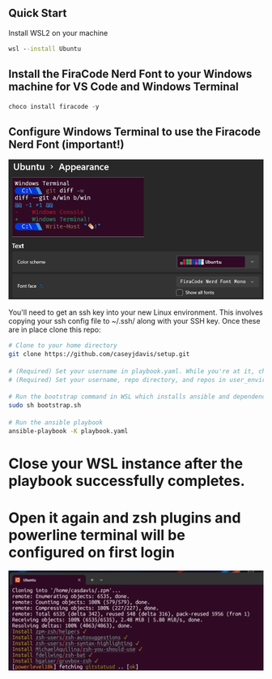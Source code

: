 ## Quick Start
Install WSL2 on your machine

```cmd
wsl --install Ubuntu
```

## Install the FiraCode Nerd Font to your Windows machine for VS Code and Windows Terminal

```powershell
choco install firacode -y
```

## Configure Windows Terminal to use the Firacode Nerd Font (important!)

![screenshot](images/firacode.png)

You'll need to get an ssh key into your new Linux environment. This involves copying your ssh config file to ~/.ssh/ along with your SSH key. Once these are in place clone this repo:

```bash
# Clone to your home directory
git clone https://github.com/caseyjdavis/setup.git

# (Required) Set your username in playbook.yaml. While you're at it, check out the roles and vars_files too.
# (Required) Set your username, repo directory, and repos in user_environment.yml (or clone my repos, what do I care!)

# Run the bootstrap command in WSL which installs ansible and dependencies
sudo sh bootstrap.sh

# Run the ansible playbook
ansible-playbook -K playbook.yaml
```

# Close your WSL instance after the playbook successfully completes.

# Open it again and zsh plugins and powerline terminal will be configured on first login

![screenshot](images/firstrun.png)
